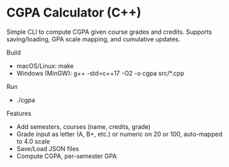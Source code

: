 # CGPA Calculator (C++)

Simple CLI to compute CGPA given course grades and credits. Supports saving/loading, GPA scale mapping, and cumulative updates.

Build
- macOS/Linux: make
- Windows (MinGW): g++ -std=c++17 -O2 -o cgpa src/*.cpp

Run
- ./cgpa

Features
- Add semesters, courses (name, credits, grade)
- Grade input as letter (A, B+, etc.) or numeric on 20 or 100, auto-mapped to 4.0 scale
- Save/Load JSON files
- Compute CGPA, per-semester GPA

